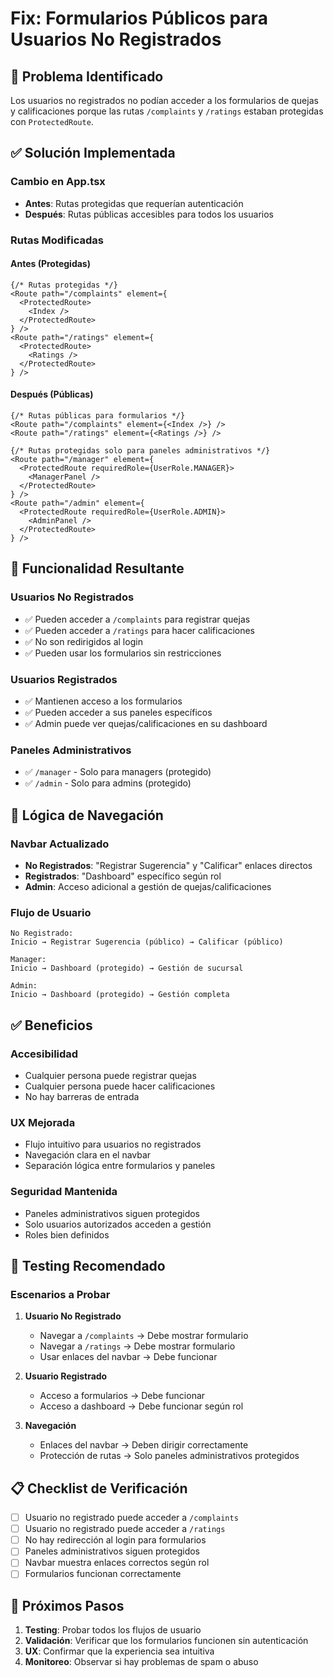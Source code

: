 # Fix: Formularios Públicos para Usuarios No Registrados

## 🎯 **Problema Identificado**

Los usuarios no registrados no podían acceder a los formularios de quejas y calificaciones porque las rutas `/complaints` y `/ratings` estaban protegidas con `ProtectedRoute`.

## ✅ **Solución Implementada**

### **Cambio en App.tsx**
- **Antes**: Rutas protegidas que requerían autenticación
- **Después**: Rutas públicas accesibles para todos los usuarios

### **Rutas Modificadas**

#### **Antes (Protegidas)**
```tsx
{/* Rutas protegidas */}
<Route path="/complaints" element={
  <ProtectedRoute>
    <Index />
  </ProtectedRoute>
} />
<Route path="/ratings" element={
  <ProtectedRoute>
    <Ratings />
  </ProtectedRoute>
} />
```

#### **Después (Públicas)**
```tsx
{/* Rutas públicas para formularios */}
<Route path="/complaints" element={<Index />} />
<Route path="/ratings" element={<Ratings />} />

{/* Rutas protegidas solo para paneles administrativos */}
<Route path="/manager" element={
  <ProtectedRoute requiredRole={UserRole.MANAGER}>
    <ManagerPanel />
  </ProtectedRoute>
} />
<Route path="/admin" element={
  <ProtectedRoute requiredRole={UserRole.ADMIN}>
    <AdminPanel />
  </ProtectedRoute>
} />
```

## 🎯 **Funcionalidad Resultante**

### **Usuarios No Registrados**
- ✅ Pueden acceder a `/complaints` para registrar quejas
- ✅ Pueden acceder a `/ratings` para hacer calificaciones
- ✅ No son redirigidos al login
- ✅ Pueden usar los formularios sin restricciones

### **Usuarios Registrados**
- ✅ Mantienen acceso a los formularios
- ✅ Pueden acceder a sus paneles específicos
- ✅ Admin puede ver quejas/calificaciones en su dashboard

### **Paneles Administrativos**
- ✅ `/manager` - Solo para managers (protegido)
- ✅ `/admin` - Solo para admins (protegido)

## 🔧 **Lógica de Navegación**

### **Navbar Actualizado**
- **No Registrados**: "Registrar Sugerencia" y "Calificar" enlaces directos
- **Registrados**: "Dashboard" específico según rol
- **Admin**: Acceso adicional a gestión de quejas/calificaciones

### **Flujo de Usuario**
```
No Registrado:
Inicio → Registrar Sugerencia (público) → Calificar (público)

Manager:
Inicio → Dashboard (protegido) → Gestión de sucursal

Admin:
Inicio → Dashboard (protegido) → Gestión completa
```

## ✅ **Beneficios**

### **Accesibilidad**
- Cualquier persona puede registrar quejas
- Cualquier persona puede hacer calificaciones
- No hay barreras de entrada

### **UX Mejorada**
- Flujo intuitivo para usuarios no registrados
- Navegación clara en el navbar
- Separación lógica entre formularios y paneles

### **Seguridad Mantenida**
- Paneles administrativos siguen protegidos
- Solo usuarios autorizados acceden a gestión
- Roles bien definidos

## 🧪 **Testing Recomendado**

### **Escenarios a Probar**

1. **Usuario No Registrado**
   - Navegar a `/complaints` → Debe mostrar formulario
   - Navegar a `/ratings` → Debe mostrar formulario
   - Usar enlaces del navbar → Debe funcionar

2. **Usuario Registrado**
   - Acceso a formularios → Debe funcionar
   - Acceso a dashboard → Debe funcionar según rol

3. **Navegación**
   - Enlaces del navbar → Deben dirigir correctamente
   - Protección de rutas → Solo paneles administrativos protegidos

## 📋 **Checklist de Verificación**

- [ ] Usuario no registrado puede acceder a `/complaints`
- [ ] Usuario no registrado puede acceder a `/ratings`
- [ ] No hay redirección al login para formularios
- [ ] Paneles administrativos siguen protegidos
- [ ] Navbar muestra enlaces correctos según rol
- [ ] Formularios funcionan correctamente

## 🔮 **Próximos Pasos**

1. **Testing**: Probar todos los flujos de usuario
2. **Validación**: Verificar que los formularios funcionen sin autenticación
3. **UX**: Confirmar que la experiencia sea intuitiva
4. **Monitoreo**: Observar si hay problemas de spam o abuso 